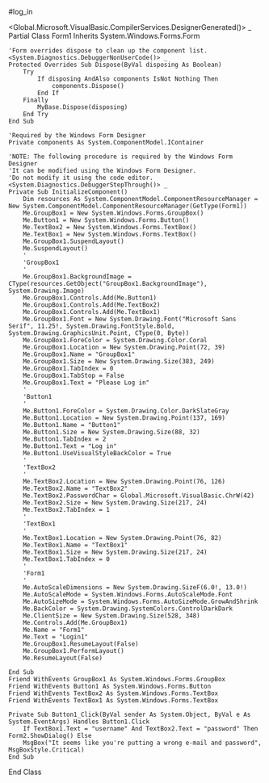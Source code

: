 #log_in

<Global.Microsoft.VisualBasic.CompilerServices.DesignerGenerated()> _
Partial Class Form1
    Inherits System.Windows.Forms.Form

    'Form overrides dispose to clean up the component list.
    <System.Diagnostics.DebuggerNonUserCode()> _
    Protected Overrides Sub Dispose(ByVal disposing As Boolean)
        Try
            If disposing AndAlso components IsNot Nothing Then
                components.Dispose()
            End If
        Finally
            MyBase.Dispose(disposing)
        End Try
    End Sub

    'Required by the Windows Form Designer
    Private components As System.ComponentModel.IContainer

    'NOTE: The following procedure is required by the Windows Form Designer
    'It can be modified using the Windows Form Designer.  
    'Do not modify it using the code editor.
    <System.Diagnostics.DebuggerStepThrough()> _
    Private Sub InitializeComponent()
        Dim resources As System.ComponentModel.ComponentResourceManager = New System.ComponentModel.ComponentResourceManager(GetType(Form1))
        Me.GroupBox1 = New System.Windows.Forms.GroupBox()
        Me.Button1 = New System.Windows.Forms.Button()
        Me.TextBox2 = New System.Windows.Forms.TextBox()
        Me.TextBox1 = New System.Windows.Forms.TextBox()
        Me.GroupBox1.SuspendLayout()
        Me.SuspendLayout()
        '
        'GroupBox1
        '
        Me.GroupBox1.BackgroundImage = CType(resources.GetObject("GroupBox1.BackgroundImage"), System.Drawing.Image)
        Me.GroupBox1.Controls.Add(Me.Button1)
        Me.GroupBox1.Controls.Add(Me.TextBox2)
        Me.GroupBox1.Controls.Add(Me.TextBox1)
        Me.GroupBox1.Font = New System.Drawing.Font("Microsoft Sans Serif", 11.25!, System.Drawing.FontStyle.Bold, System.Drawing.GraphicsUnit.Point, CType(0, Byte))
        Me.GroupBox1.ForeColor = System.Drawing.Color.Coral
        Me.GroupBox1.Location = New System.Drawing.Point(72, 39)
        Me.GroupBox1.Name = "GroupBox1"
        Me.GroupBox1.Size = New System.Drawing.Size(383, 249)
        Me.GroupBox1.TabIndex = 0
        Me.GroupBox1.TabStop = False
        Me.GroupBox1.Text = "Please Log in"
        '
        'Button1
        '
        Me.Button1.ForeColor = System.Drawing.Color.DarkSlateGray
        Me.Button1.Location = New System.Drawing.Point(137, 169)
        Me.Button1.Name = "Button1"
        Me.Button1.Size = New System.Drawing.Size(88, 32)
        Me.Button1.TabIndex = 2
        Me.Button1.Text = "Log in"
        Me.Button1.UseVisualStyleBackColor = True
        '
        'TextBox2
        '
        Me.TextBox2.Location = New System.Drawing.Point(76, 126)
        Me.TextBox2.Name = "TextBox2"
        Me.TextBox2.PasswordChar = Global.Microsoft.VisualBasic.ChrW(42)
        Me.TextBox2.Size = New System.Drawing.Size(217, 24)
        Me.TextBox2.TabIndex = 1
        '
        'TextBox1
        '
        Me.TextBox1.Location = New System.Drawing.Point(76, 82)
        Me.TextBox1.Name = "TextBox1"
        Me.TextBox1.Size = New System.Drawing.Size(217, 24)
        Me.TextBox1.TabIndex = 0
        '
        'Form1
        '
        Me.AutoScaleDimensions = New System.Drawing.SizeF(6.0!, 13.0!)
        Me.AutoScaleMode = System.Windows.Forms.AutoScaleMode.Font
        Me.AutoSizeMode = System.Windows.Forms.AutoSizeMode.GrowAndShrink
        Me.BackColor = System.Drawing.SystemColors.ControlDarkDark
        Me.ClientSize = New System.Drawing.Size(528, 348)
        Me.Controls.Add(Me.GroupBox1)
        Me.Name = "Form1"
        Me.Text = "Login1"
        Me.GroupBox1.ResumeLayout(False)
        Me.GroupBox1.PerformLayout()
        Me.ResumeLayout(False)

    End Sub
    Friend WithEvents GroupBox1 As System.Windows.Forms.GroupBox
    Friend WithEvents Button1 As System.Windows.Forms.Button
    Friend WithEvents TextBox2 As System.Windows.Forms.TextBox
    Friend WithEvents TextBox1 As System.Windows.Forms.TextBox

    Private Sub Button1_Click(ByVal sender As System.Object, ByVal e As System.EventArgs) Handles Button1.Click
        If TextBox1.Text = "username" And TextBox2.Text = "password" Then Form2.ShowDialog() Else 
        MsgBox("It seems like you're putting a wrong e-mail and password", MsgBoxStyle.Critical)
    End Sub
End Class
